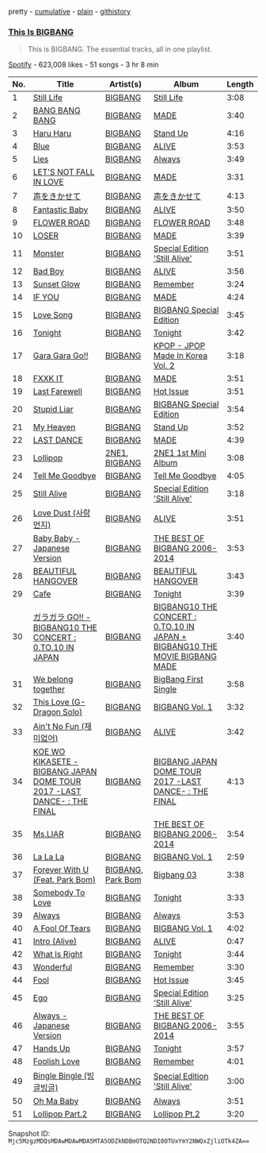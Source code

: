 pretty - [cumulative](/playlists/cumulative/37i9dQZF1DZ06evO2MKBFK.md) - [plain](/playlists/plain/37i9dQZF1DZ06evO2MKBFK) - [githistory](https://github.githistory.xyz/mackorone/spotify-playlist-archive/blob/main/playlists/plain/37i9dQZF1DZ06evO2MKBFK)

### [This Is BIGBANG](https://open.spotify.com/playlist/37i9dQZF1DZ06evO2MKBFK)

> This is BIGBANG\. The essential tracks, all in one playlist.

[Spotify](https://open.spotify.com/user/spotify) - 623,008 likes - 51 songs - 3 hr 8 min

| No. | Title | Artist(s) | Album | Length |
|---|---|---|---|---|
| 1 | [Still Life](https://open.spotify.com/track/3TSLqZssCoCdDlMhCJ08XW) | [BIGBANG](https://open.spotify.com/artist/4Kxlr1PRlDKEB0ekOCyHgX) | [Still Life](https://open.spotify.com/album/2oCAY48bhZvQte0l7apmYC) | 3:08 |
| 2 | [BANG BANG BANG](https://open.spotify.com/track/3dI59jLoFMjMAyUAyRZnkE) | [BIGBANG](https://open.spotify.com/artist/4Kxlr1PRlDKEB0ekOCyHgX) | [MADE](https://open.spotify.com/album/2SPrl8C8pgSM5gXbAiyJHY) | 3:40 |
| 3 | [Haru Haru](https://open.spotify.com/track/1L4d2lafz1odpIMe8va21X) | [BIGBANG](https://open.spotify.com/artist/4Kxlr1PRlDKEB0ekOCyHgX) | [Stand Up](https://open.spotify.com/album/0NB6IIwQeRDzNFCU22LQto) | 4:16 |
| 4 | [Blue](https://open.spotify.com/track/4LOLvDtzykDC7y9WehFoOi) | [BIGBANG](https://open.spotify.com/artist/4Kxlr1PRlDKEB0ekOCyHgX) | [ALIVE](https://open.spotify.com/album/5rI92smOlSS5d1Hq05BY7M) | 3:53 |
| 5 | [Lies](https://open.spotify.com/track/54SpjxPioot7g7hVfbrXHh) | [BIGBANG](https://open.spotify.com/artist/4Kxlr1PRlDKEB0ekOCyHgX) | [Always](https://open.spotify.com/album/4T1fv3gIYifquPf9dRhJei) | 3:49 |
| 6 | [LET'S NOT FALL IN LOVE](https://open.spotify.com/track/6UgkB0xM45TR3Zjqm3GQ6T) | [BIGBANG](https://open.spotify.com/artist/4Kxlr1PRlDKEB0ekOCyHgX) | [MADE](https://open.spotify.com/album/2SPrl8C8pgSM5gXbAiyJHY) | 3:31 |
| 7 | [声をきかせて](https://open.spotify.com/track/3A6XBzAollv1Yi7dl53141) | [BIGBANG](https://open.spotify.com/artist/4Kxlr1PRlDKEB0ekOCyHgX) | [声をきかせて](https://open.spotify.com/album/35kyS8D51cS1mVqWMbLNIr) | 4:13 |
| 8 | [Fantastic Baby](https://open.spotify.com/track/26eV0R7nbqtlzh316ncU99) | [BIGBANG](https://open.spotify.com/artist/4Kxlr1PRlDKEB0ekOCyHgX) | [ALIVE](https://open.spotify.com/album/5rI92smOlSS5d1Hq05BY7M) | 3:50 |
| 9 | [FLOWER ROAD](https://open.spotify.com/track/5tmKSkKHNVrxh4Fctj2TdS) | [BIGBANG](https://open.spotify.com/artist/4Kxlr1PRlDKEB0ekOCyHgX) | [FLOWER ROAD](https://open.spotify.com/album/75LBd3Qv8p2DqqGk3oykdx) | 3:48 |
| 10 | [LOSER](https://open.spotify.com/track/2vzn8usBcuNL93DnTjEK0z) | [BIGBANG](https://open.spotify.com/artist/4Kxlr1PRlDKEB0ekOCyHgX) | [MADE](https://open.spotify.com/album/2SPrl8C8pgSM5gXbAiyJHY) | 3:39 |
| 11 | [Monster](https://open.spotify.com/track/0c7QMo952Ga2qAJMdfEcrb) | [BIGBANG](https://open.spotify.com/artist/4Kxlr1PRlDKEB0ekOCyHgX) | [Special Edition 'Still Alive'](https://open.spotify.com/album/4tsRYh3Fat8iwTL0RkLX6X) | 3:51 |
| 12 | [Bad Boy](https://open.spotify.com/track/7GLlnuHjYIKy3YR59ziaQe) | [BIGBANG](https://open.spotify.com/artist/4Kxlr1PRlDKEB0ekOCyHgX) | [ALIVE](https://open.spotify.com/album/5rI92smOlSS5d1Hq05BY7M) | 3:56 |
| 13 | [Sunset Glow](https://open.spotify.com/track/3qHBjPdFZeS0tfXywAxOKq) | [BIGBANG](https://open.spotify.com/artist/4Kxlr1PRlDKEB0ekOCyHgX) | [Remember](https://open.spotify.com/album/2W66jOC3qqVZvLn9foXXbg) | 3:24 |
| 14 | [IF YOU](https://open.spotify.com/track/4kaY4LbdbomICC25gYGGtn) | [BIGBANG](https://open.spotify.com/artist/4Kxlr1PRlDKEB0ekOCyHgX) | [MADE](https://open.spotify.com/album/2SPrl8C8pgSM5gXbAiyJHY) | 4:24 |
| 15 | [Love Song](https://open.spotify.com/track/784qSLhmIjbc37plSfaPzF) | [BIGBANG](https://open.spotify.com/artist/4Kxlr1PRlDKEB0ekOCyHgX) | [BIGBANG Special Edition](https://open.spotify.com/album/2fpQB21ER6ETvnfADPdaHl) | 3:45 |
| 16 | [Tonight](https://open.spotify.com/track/5BGFEihEqSVBPWICqVnPIU) | [BIGBANG](https://open.spotify.com/artist/4Kxlr1PRlDKEB0ekOCyHgX) | [Tonight](https://open.spotify.com/album/6b08mw1Ggz7UyVYas1iRgj) | 3:42 |
| 17 | [Gara Gara Go!!](https://open.spotify.com/track/5hFugfSDVfW2ClT3tXlBfe) | [BIGBANG](https://open.spotify.com/artist/4Kxlr1PRlDKEB0ekOCyHgX) | [KPOP \- JPOP Made In Korea Vol\. 2](https://open.spotify.com/album/4PRvd9TvkVDwMnaYu6qHUl) | 3:18 |
| 18 | [FXXK IT](https://open.spotify.com/track/3lYvepDz6yYj29z7e4r5z0) | [BIGBANG](https://open.spotify.com/artist/4Kxlr1PRlDKEB0ekOCyHgX) | [MADE](https://open.spotify.com/album/2SPrl8C8pgSM5gXbAiyJHY) | 3:51 |
| 19 | [Last Farewell](https://open.spotify.com/track/7KDHGgYt5fF2Lh9FxMbVML) | [BIGBANG](https://open.spotify.com/artist/4Kxlr1PRlDKEB0ekOCyHgX) | [Hot Issue](https://open.spotify.com/album/4qpzzLtl5ksEnhryRUrNQC) | 3:51 |
| 20 | [Stupid Liar](https://open.spotify.com/track/0ZHfjGYU26P7B0j1MmHeG8) | [BIGBANG](https://open.spotify.com/artist/4Kxlr1PRlDKEB0ekOCyHgX) | [BIGBANG Special Edition](https://open.spotify.com/album/2fpQB21ER6ETvnfADPdaHl) | 3:54 |
| 21 | [My Heaven](https://open.spotify.com/track/6M78En84cFYQxdYABC2fZO) | [BIGBANG](https://open.spotify.com/artist/4Kxlr1PRlDKEB0ekOCyHgX) | [Stand Up](https://open.spotify.com/album/0NB6IIwQeRDzNFCU22LQto) | 3:52 |
| 22 | [LAST DANCE](https://open.spotify.com/track/7ijWcf4FsoxoyPK4B9WGp6) | [BIGBANG](https://open.spotify.com/artist/4Kxlr1PRlDKEB0ekOCyHgX) | [MADE](https://open.spotify.com/album/2SPrl8C8pgSM5gXbAiyJHY) | 4:39 |
| 23 | [Lollipop](https://open.spotify.com/track/2eDGx6nbrznlTmf6YMjrRi) | [2NE1](https://open.spotify.com/artist/1l0mKo96Jh9HVYONcRl3Yp), [BIGBANG](https://open.spotify.com/artist/4Kxlr1PRlDKEB0ekOCyHgX) | [2NE1 1st Mini Album](https://open.spotify.com/album/5WyEkWi7ZPMrVSbU1Cabba) | 3:08 |
| 24 | [Tell Me Goodbye](https://open.spotify.com/track/3GXiHK4P3hdSuxEdWVo2rg) | [BIGBANG](https://open.spotify.com/artist/4Kxlr1PRlDKEB0ekOCyHgX) | [Tell Me Goodbye](https://open.spotify.com/album/5Nmqr0lMATwA9XzOoLYHJX) | 4:05 |
| 25 | [Still Alive](https://open.spotify.com/track/7DUl32UdrwpCXgs7vVXJF2) | [BIGBANG](https://open.spotify.com/artist/4Kxlr1PRlDKEB0ekOCyHgX) | [Special Edition 'Still Alive'](https://open.spotify.com/album/4tsRYh3Fat8iwTL0RkLX6X) | 3:18 |
| 26 | [Love Dust \(사랑 먼지\)](https://open.spotify.com/track/6mTFH5acKqe2fpxuFmiDjr) | [BIGBANG](https://open.spotify.com/artist/4Kxlr1PRlDKEB0ekOCyHgX) | [ALIVE](https://open.spotify.com/album/5rI92smOlSS5d1Hq05BY7M) | 3:51 |
| 27 | [Baby Baby \- Japanese Version](https://open.spotify.com/track/0DQ8eRAcGG1iUIdqk6RFhq) | [BIGBANG](https://open.spotify.com/artist/4Kxlr1PRlDKEB0ekOCyHgX) | [THE BEST OF BIGBANG 2006\-2014](https://open.spotify.com/album/1JwbdXLKJVffgSW95WcTUp) | 3:53 |
| 28 | [BEAUTIFUL HANGOVER](https://open.spotify.com/track/1Z9metSk7L35CWSbVzoP2w) | [BIGBANG](https://open.spotify.com/artist/4Kxlr1PRlDKEB0ekOCyHgX) | [BEAUTIFUL HANGOVER](https://open.spotify.com/album/0T3kfOUAUkhzvrPUm6sxxA) | 3:43 |
| 29 | [Cafe](https://open.spotify.com/track/4mm23jt7cimDkeHu1VcS2v) | [BIGBANG](https://open.spotify.com/artist/4Kxlr1PRlDKEB0ekOCyHgX) | [Tonight](https://open.spotify.com/album/6b08mw1Ggz7UyVYas1iRgj) | 3:39 |
| 30 | [ガラガラ GO!! \- BIGBANG10 THE CONCERT : 0.TO.10 IN JAPAN](https://open.spotify.com/track/4SWHjD4dAeAXH195K88WE3) | [BIGBANG](https://open.spotify.com/artist/4Kxlr1PRlDKEB0ekOCyHgX) | [BIGBANG10 THE CONCERT : 0.TO.10 IN JAPAN + BIGBANG10 THE MOVIE BIGBANG MADE](https://open.spotify.com/album/4vmVVnvt5RoW21rAADx77C) | 3:40 |
| 31 | [We belong together](https://open.spotify.com/track/7mm0wCVAg6iigOXWEfd4P3) | [BIGBANG](https://open.spotify.com/artist/4Kxlr1PRlDKEB0ekOCyHgX) | [BigBang First Single](https://open.spotify.com/album/3nfvdW6RJSRkIGcqy1wJ8K) | 3:58 |
| 32 | [This Love \(G\-Dragon Solo\)](https://open.spotify.com/track/2BLYXxyrBvCCrzvtVFtPWc) | [BIGBANG](https://open.spotify.com/artist/4Kxlr1PRlDKEB0ekOCyHgX) | [BIGBANG Vol\. 1](https://open.spotify.com/album/3iTETURuyuUJByvQOLoydV) | 3:32 |
| 33 | [Ain't No Fun \(재미없어\)](https://open.spotify.com/track/4ay2yecNFJtNuPOVojzHEZ) | [BIGBANG](https://open.spotify.com/artist/4Kxlr1PRlDKEB0ekOCyHgX) | [ALIVE](https://open.spotify.com/album/5rI92smOlSS5d1Hq05BY7M) | 3:42 |
| 34 | [KOE WO KIKASETE \- BIGBANG JAPAN DOME TOUR 2017 \-LAST DANCE\- : THE FINAL](https://open.spotify.com/track/3IBZcTeLOvt18WzVOjLj5G) | [BIGBANG](https://open.spotify.com/artist/4Kxlr1PRlDKEB0ekOCyHgX) | [BIGBANG JAPAN DOME TOUR 2017 \-LAST DANCE\- : THE FINAL](https://open.spotify.com/album/2eIjByPSAvov7cdnzpohZB) | 4:13 |
| 35 | [Ms.LIAR](https://open.spotify.com/track/5crgHI4qrCm8ayPms3EGhS) | [BIGBANG](https://open.spotify.com/artist/4Kxlr1PRlDKEB0ekOCyHgX) | [THE BEST OF BIGBANG 2006\-2014](https://open.spotify.com/album/1JwbdXLKJVffgSW95WcTUp) | 3:54 |
| 36 | [La La La](https://open.spotify.com/track/62laTbC1RWyE3IhsNEbvE9) | [BIGBANG](https://open.spotify.com/artist/4Kxlr1PRlDKEB0ekOCyHgX) | [BIGBANG Vol\. 1](https://open.spotify.com/album/3iTETURuyuUJByvQOLoydV) | 2:59 |
| 37 | [Forever With U \(Feat\. Park Bom\)](https://open.spotify.com/track/7czVcA9IUsAy61QdQaX2Tw) | [BIGBANG](https://open.spotify.com/artist/4Kxlr1PRlDKEB0ekOCyHgX), [Park Bom](https://open.spotify.com/artist/3uHb6dRazmcaT15bMexUtt) | [Bigbang 03](https://open.spotify.com/album/0UewBgAMHugPdwS4Utk8SH) | 3:38 |
| 38 | [Somebody To Love](https://open.spotify.com/track/4UIKBrkH4ZKI2glKwQFDSV) | [BIGBANG](https://open.spotify.com/artist/4Kxlr1PRlDKEB0ekOCyHgX) | [Tonight](https://open.spotify.com/album/6b08mw1Ggz7UyVYas1iRgj) | 3:33 |
| 39 | [Always](https://open.spotify.com/track/4aIgmON0kGOFooTuiIh2KS) | [BIGBANG](https://open.spotify.com/artist/4Kxlr1PRlDKEB0ekOCyHgX) | [Always](https://open.spotify.com/album/4T1fv3gIYifquPf9dRhJei) | 3:53 |
| 40 | [A Fool Of Tears](https://open.spotify.com/track/4CHpoZ8tK0Xagah6Lcey0C) | [BIGBANG](https://open.spotify.com/artist/4Kxlr1PRlDKEB0ekOCyHgX) | [BIGBANG Vol\. 1](https://open.spotify.com/album/3iTETURuyuUJByvQOLoydV) | 4:02 |
| 41 | [Intro \(Alive\)](https://open.spotify.com/track/4G1DVtcCpyzcA3tBjOvF38) | [BIGBANG](https://open.spotify.com/artist/4Kxlr1PRlDKEB0ekOCyHgX) | [ALIVE](https://open.spotify.com/album/5rI92smOlSS5d1Hq05BY7M) | 0:47 |
| 42 | [What Is Right](https://open.spotify.com/track/7lUuLySlWkAAXF2olbxWEV) | [BIGBANG](https://open.spotify.com/artist/4Kxlr1PRlDKEB0ekOCyHgX) | [Tonight](https://open.spotify.com/album/6b08mw1Ggz7UyVYas1iRgj) | 3:44 |
| 43 | [Wonderful](https://open.spotify.com/track/5NnjXRvnm2xGwBA3dnO8Mq) | [BIGBANG](https://open.spotify.com/artist/4Kxlr1PRlDKEB0ekOCyHgX) | [Remember](https://open.spotify.com/album/2W66jOC3qqVZvLn9foXXbg) | 3:30 |
| 44 | [Fool](https://open.spotify.com/track/0K1bxe733BFc74jk4g59ED) | [BIGBANG](https://open.spotify.com/artist/4Kxlr1PRlDKEB0ekOCyHgX) | [Hot Issue](https://open.spotify.com/album/4qpzzLtl5ksEnhryRUrNQC) | 3:45 |
| 45 | [Ego](https://open.spotify.com/track/6whEx8LRxGMFj0oqXP0vX3) | [BIGBANG](https://open.spotify.com/artist/4Kxlr1PRlDKEB0ekOCyHgX) | [Special Edition 'Still Alive'](https://open.spotify.com/album/4tsRYh3Fat8iwTL0RkLX6X) | 3:25 |
| 46 | [Always \- Japanese Version](https://open.spotify.com/track/06NMu4JoNGm61R4y2k53hR) | [BIGBANG](https://open.spotify.com/artist/4Kxlr1PRlDKEB0ekOCyHgX) | [THE BEST OF BIGBANG 2006\-2014](https://open.spotify.com/album/1JwbdXLKJVffgSW95WcTUp) | 3:55 |
| 47 | [Hands Up](https://open.spotify.com/track/1R1wuzQxZhghrjJZvqReyW) | [BIGBANG](https://open.spotify.com/artist/4Kxlr1PRlDKEB0ekOCyHgX) | [Tonight](https://open.spotify.com/album/6b08mw1Ggz7UyVYas1iRgj) | 3:57 |
| 48 | [Foolish Love](https://open.spotify.com/track/3zXL187ljM6hMO5PdhmjFk) | [BIGBANG](https://open.spotify.com/artist/4Kxlr1PRlDKEB0ekOCyHgX) | [Remember](https://open.spotify.com/album/2W66jOC3qqVZvLn9foXXbg) | 4:01 |
| 49 | [Bingle Bingle \(빙글빙글\)](https://open.spotify.com/track/5nEqDf0voYu56KiHf7cfDe) | [BIGBANG](https://open.spotify.com/artist/4Kxlr1PRlDKEB0ekOCyHgX) | [Special Edition 'Still Alive'](https://open.spotify.com/album/4tsRYh3Fat8iwTL0RkLX6X) | 3:00 |
| 50 | [Oh Ma Baby](https://open.spotify.com/track/27vEqY0DyEDGXVFIb66kuL) | [BIGBANG](https://open.spotify.com/artist/4Kxlr1PRlDKEB0ekOCyHgX) | [Always](https://open.spotify.com/album/4T1fv3gIYifquPf9dRhJei) | 3:51 |
| 51 | [Lollipop Part.2](https://open.spotify.com/track/7jJnHoPel2hxKFlcLgTmoJ) | [BIGBANG](https://open.spotify.com/artist/4Kxlr1PRlDKEB0ekOCyHgX) | [Lollipop Pt.2](https://open.spotify.com/album/4VPoZSOEnpfUu36fILrqA1) | 3:20 |

Snapshot ID: `Mjc5MzgzMDQsMDAwMDAwMDA5MTA5ODZkNDBmOTQ2NDI0OTUxYmY2NWQxZjliOTk4ZA==`
